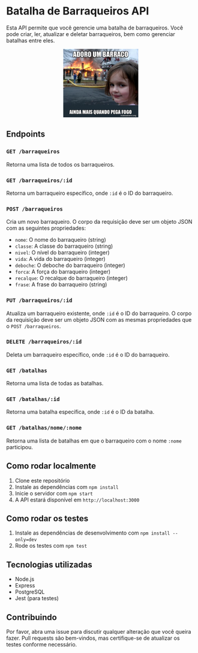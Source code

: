 # Batalha de Barraqueiros API

Esta API permite que você gerencie uma batalha de barraqueiros. Você pode criar, ler, atualizar e deletar barraqueiros, bem como gerenciar batalhas entre eles.

<p align="center">
  <img src="assets/adoro-um-barraco.jpg" alt="Texto alternativo" width="200"/>
</p>

## Endpoints

### `GET /barraqueiros`

Retorna uma lista de todos os barraqueiros.

### `GET /barraqueiros/:id`

Retorna um barraqueiro específico, onde `:id` é o ID do barraqueiro.

### `POST /barraqueiros`

Cria um novo barraqueiro. O corpo da requisição deve ser um objeto JSON com as seguintes propriedades:

- `nome`: O nome do barraqueiro (string)
- `classe`: A classe do barraqueiro (string)
- `nivel`: O nível do barraqueiro (integer)
- `vida`: A vida do barraqueiro (integer)
- `deboche`: O deboche do barraqueiro (integer)
- `forca`: A força do barraqueiro (integer)
- `recalque`: O recalque do barraqueiro (integer)
- `frase`: A frase do barraqueiro (string)

### `PUT /barraqueiros/:id`

Atualiza um barraqueiro existente, onde `:id` é o ID do barraqueiro. O corpo da requisição deve ser um objeto JSON com as mesmas propriedades que o `POST /barraqueiros`.

### `DELETE /barraqueiros/:id`

Deleta um barraqueiro específico, onde `:id` é o ID do barraqueiro.

### `GET /batalhas`

Retorna uma lista de todas as batalhas.

### `GET /batalhas/:id`

Retorna uma batalha específica, onde `:id` é o ID da batalha.

### `GET /batalhas/nome/:nome`

Retorna uma lista de batalhas em que o barraqueiro com o nome `:nome` participou.

## Como rodar localmente

1. Clone este repositório
2. Instale as dependências com `npm install`
3. Inicie o servidor com `npm start`
4. A API estará disponível em `http://localhost:3000`

## Como rodar os testes

1. Instale as dependências de desenvolvimento com `npm install --only=dev`
2. Rode os testes com `npm test`

## Tecnologias utilizadas

- Node.js
- Express
- PostgreSQL
- Jest (para testes)

## Contribuindo

Por favor, abra uma issue para discutir qualquer alteração que você queira fazer. Pull requests são bem-vindos, mas certifique-se de atualizar os testes conforme necessário.
